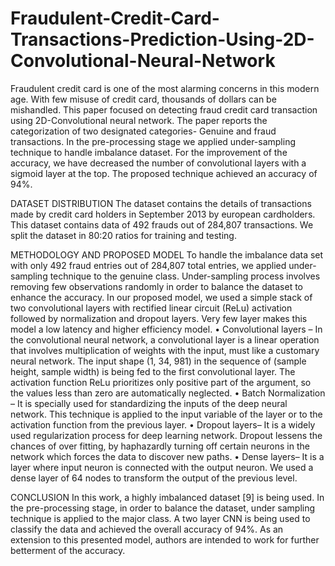 # Fraudulent-Credit-Card-Transactions-Prediction-Using-2D-Convolutional-Neural-Network
Fraudulent credit card is one of the most alarming concerns in this modern age. With few misuse of credit card, thousands of dollars can be mishandled. This paper focused on detecting fraud credit card transaction using 2D-Convolutional neural network. The paper reports the categorization of two designated categories- Genuine and fraud transactions. In the pre-processing stage we applied under-sampling technique to handle imbalance dataset. For the improvement of the accuracy, we have decreased the number of convolutional layers with a sigmoid layer at the top. The proposed technique achieved an accuracy of 94%.

DATASET DISTRIBUTION
The dataset contains the details of transactions made by credit card holders in September 2013 by european cardholders. This dataset contains data of 492 frauds out of 284,807 transactions. We split the dataset in 80:20 ratios for training and testing.

METHODOLOGY AND PROPOSED MODEL
To handle the imbalance data set with only 492 fraud entries out of 284,807 total entries, we applied under-sampling technique to the genuine class. Under-sampling process involves removing few observations randomly in order to balance the dataset to enhance the accuracy. In our proposed model, we used a simple stack of two convolutional layers with rectified linear circuit (ReLu) activation followed by normalization and dropout layers. Very few layer makes this model a low latency and higher efficiency model.
• Convolutional layers – In the convolutional neural network, a convolutional layer is a linear operation that involves multiplication of weights with the input, must like a customary neural network. The input shape (1, 34, 981) in the sequence of (sample height, sample width) is being fed to the first convolutional layer. The activation function ReLu prioritizes only positive part of the argument, so the values less than zero are automatically neglected.
• Batch Normalization – It is specially used for standardizing the inputs of the deep neural network. This technique is applied to the input variable of the layer or to the activation function from the previous layer.
• Dropout layers– It is a widely used regularization process for deep learning network. Dropout lessens the chances of over fitting, by haphazardly turning off certain neurons in the network which forces the data to discover new paths.
• Dense layers– It is a layer where input neuron is connected with the output neuron. We used a dense layer of 64 nodes to transform the output of the previous level.

CONCLUSION
In this work, a highly imbalanced dataset [9] is being used. In the pre-processing stage, in order to balance the dataset, under sampling technique is applied to the major class. A two layer CNN is being used to classify the data and achieved the overall accuracy of 94%. As an extension to this presented model, authors are intended to work for further betterment of the accuracy.
